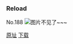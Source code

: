 ### Reload
No.188
![图片不见了~~~](https://imgs.xkcd.com/comics/reload.png)

[原址](https://xkcd.com//188) [下载](https://imgs.xkcd.com/comics/reload.png)

